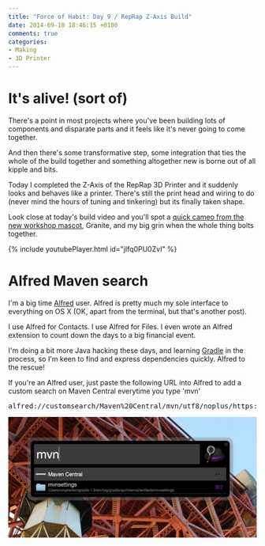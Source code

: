 ```yaml
---
title: "Force of Habit: Day 9 / RepRap Z-Axis Build"
date: 2014-09-10 18:46:15 +0100
comments: true
categories:
- Making
- 3D Printer
---
```


# It's alive! (sort of)
There's a point in most projects where you've been building lots of components and disparate parts and it feels like it's never going to come together.

And then there's some transformative step, some integration that ties the whole of the build together and something altogether new is borne out of all kipple and bits.

Today I completed the Z-Axis of the RepRap 3D Printer and it suddenly looks and behaves like a printer.  There's still the print head and wiring to do (never mind the hours of tuning and tinkering) but its finally taken shape.

Look close at today's build video and you'll spot a [quick cameo from the new workshop mascot](http://youtu.be/jIfq0PU0ZvI?t=1m24s), Granite,  and  my big grin when the whole thing bolts together.

{% include youtubePlayer.html id="jIfq0PU0ZvI" %}

# Alfred Maven search

I'm a big time [Alfred](http://www.alfredapp.com/) user.  Alfred is pretty much my sole interface to everything on OS X (OK, apart from the terminal, but that's another post).

I use Alfred for Contacts.  I use Alfred for Files.  I even wrote an Alfred extension to count down the days to a big financial event.

I'm doing a bit more Java hacking these days, and learning [Gradle](http://www.gradle.org/) in the process, so I'm keen to find and express dependencies quickly.  Alfred to the rescue!

If you're an Alfred user, just paste the following URL into Alfred to add a custom search on Maven Central everytime you type 'mvn'

<pre>alfred://customsearch/Maven%20Central/mvn/utf8/noplus/https://search.maven.org/#search%7Cga%7C1%7C{query}</pre>

![Alfred](/assets/images/alfred_mvn.png)
